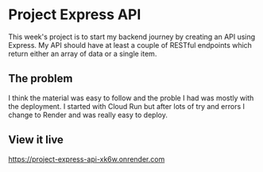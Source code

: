 # Project Express API

This week's project is to start my backend journey by creating an API using Express. My API should have at least a couple of RESTful endpoints which return either an array of data or a single item.

## The problem

I think the material was easy to follow and the proble I had was mostly with the deployment. I started with Cloud Run but after lots of try and errors I change to Render and was really easy to deploy.

## View it live

https://project-express-api-xk6w.onrender.com

